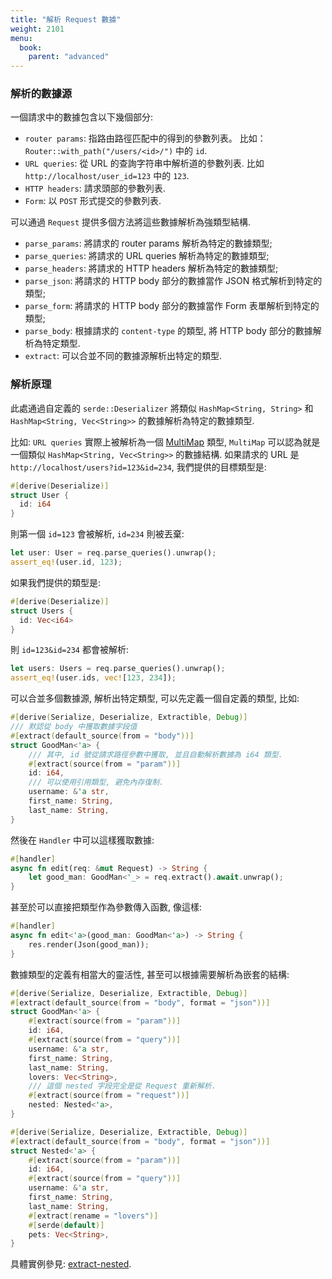 ```yaml
---
title: "解析 Request 數據"
weight: 2101
menu:
  book:
    parent: "advanced"
---
```


### 解析的數據源

一個請求中的數據包含以下幾個部分:

* ```router params```: 指路由路徑匹配中的得到的參數列表。 比如： ```Router::with_path("/users/<id>/")``` 中的 ```id```.
* ```URL queries```: 從 URL 的查詢字符串中解析道的參數列表. 比如 ```http://localhost/user_id=123``` 中的 ```123```.
* ```HTTP headers```: 請求頭部的參數列表.
* ```Form```: 以 ```POST``` 形式提交的參數列表.

可以通過 ```Request``` 提供多個方法將這些數據解析為強類型結構.

* ```parse_params```: 將請求的 router params 解析為特定的數據類型;
* ```parse_queries```: 將請求的 URL queries 解析為特定的數據類型;
* ```parse_headers```: 將請求的 HTTP headers 解析為特定的數據類型;
* ```parse_json```: 將請求的 HTTP body 部分的數據當作 JSON 格式解析到特定的類型;
* ```parse_form```: 將請求的 HTTP body 部分的數據當作 Form 表單解析到特定的類型;
* ```parse_body```: 根據請求的 ```content-type``` 的類型, 將 HTTP body 部分的數據解析為特定類型. 
* ```extract```: 可以合並不同的數據源解析出特定的類型.

### 解析原理

此處通過自定義的 ```serde::Deserializer``` 將類似 ```HashMap<String, String>``` 和 ```HashMap<String, Vec<String>>``` 的數據解析為特定的數據類型.

比如: ```URL queries``` 實際上被解析為一個 [MultiMap](https://docs.rs/multimap/latest/multimap/struct.MultiMap.html) 類型, ```MultiMap``` 可以認為就是一個類似 ```HashMap<String, Vec<String>>``` 的數據結構. 如果請求的 URL 是 ```http://localhost/users?id=123&id=234```, 我們提供的目標類型是:

```rust
#[derive(Deserialize)]
struct User {
  id: i64
}
```

則第一個 ```id=123``` 會被解析, ```id=234``` 則被丟棄:

```rust
let user: User = req.parse_queries().unwrap();
assert_eq!(user.id, 123);
```

如果我們提供的類型是:

```rust
#[derive(Deserialize)]
struct Users {
  id: Vec<i64>
}
```

則 ```id=123&id=234``` 都會被解析:

```rust
let users: Users = req.parse_queries().unwrap();
assert_eq!(user.ids, vec![123, 234]);
```

可以合並多個數據源, 解析出特定類型, 可以先定義一個自定義的類型, 比如: 

```rust
#[derive(Serialize, Deserialize, Extractible, Debug)]
/// 默認從 body 中獲取數據字段值
#[extract(default_source(from = "body"))]
struct GoodMan<'a> {
    /// 其中, id 號從請求路徑參數中獲取, 並且自動解析數據為 i64 類型.
    #[extract(source(from = "param"))]
    id: i64,
    /// 可以使用引用類型, 避免內存復制.
    username: &'a str,
    first_name: String,
    last_name: String,
}
```

然後在 ```Handler``` 中可以這樣獲取數據:

```rust
#[handler]
async fn edit(req: &mut Request) -> String {
    let good_man: GoodMan<'_> = req.extract().await.unwrap();
}
```

甚至於可以直接把類型作為參數傳入函數, 像這樣:


```rust
#[handler]
async fn edit<'a>(good_man: GoodMan<'a>) -> String {
    res.render(Json(good_man));
}
```

數據類型的定義有相當大的靈活性, 甚至可以根據需要解析為嵌套的結構:

```rust
#[derive(Serialize, Deserialize, Extractible, Debug)]
#[extract(default_source(from = "body", format = "json"))]
struct GoodMan<'a> {
    #[extract(source(from = "param"))]
    id: i64,
    #[extract(source(from = "query"))]
    username: &'a str,
    first_name: String,
    last_name: String,
    lovers: Vec<String>,
    /// 這個 nested 字段完全是從 Request 重新解析.
    #[extract(source(from = "request"))]
    nested: Nested<'a>,
}

#[derive(Serialize, Deserialize, Extractible, Debug)]
#[extract(default_source(from = "body", format = "json"))]
struct Nested<'a> {
    #[extract(source(from = "param"))]
    id: i64,
    #[extract(source(from = "query"))]
    username: &'a str,
    first_name: String,
    last_name: String,
    #[extract(rename = "lovers")]
    #[serde(default)]
    pets: Vec<String>,
}
```

具體實例參見: [extract-nested](https://github.com/salvo-rs/salvo/blob/main/examples/extract-nested/src/main.rs).